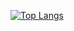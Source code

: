 [![Top Langs](https://github-readme-stats.vercel.app/api/top-langs/?username=nyohoo&layout=compact&theme=onedark)
](https://github.com/anuraghazra/github-readme-stats)
